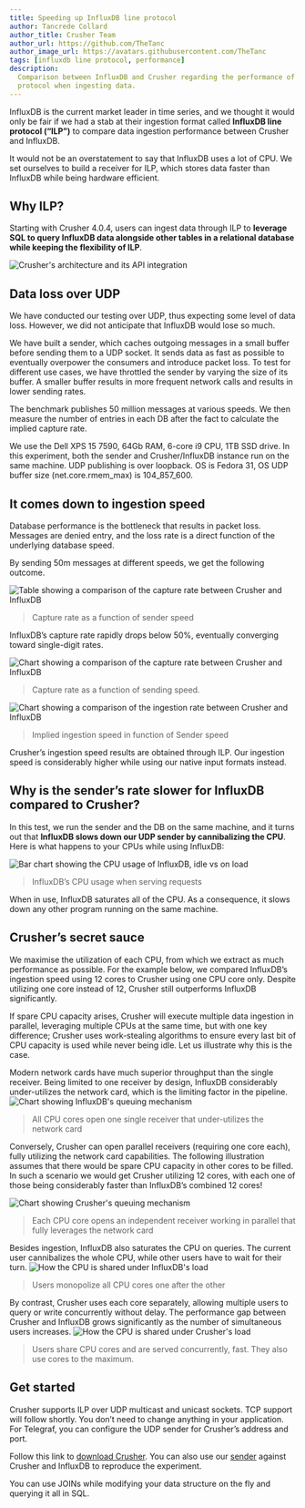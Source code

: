 ```yaml
---
title: Speeding up InfluxDB line protocol
author: Tancrede Collard
author_title: Crusher Team
author_url: https://github.com/TheTanc
author_image_url: https://avatars.githubusercontent.com/TheTanc
tags: [influxdb line protocol, performance]
description:
  Comparison between InfluxDB and Crusher regarding the performance of the line
  protocol when ingesting data.
---
```


InfluxDB is the current market leader in time series, and we thought it would
only be fair if we had a stab at their ingestion format called **InfluxDB line
protocol (“ILP”)** to compare data ingestion performance between Crusher and
InfluxDB.

<!--truncate-->

It would not be an overstatement to say that InfluxDB uses a lot of CPU. We set
ourselves to build a receiver for ILP, which stores data faster than InfluxDB
while being hardware efficient.

## Why ILP?

Starting with Crusher 4.0.4, users can ingest data through ILP to **leverage SQL
to query InfluxDB data alongside other tables in a relational database while
keeping the flexibility of ILP**.

![Crusher's architecture and its API integration](/img/blog/2019-12-19/storeAsMany.png)

## Data loss over UDP

We have conducted our testing over UDP, thus expecting some level of data loss.
However, we did not anticipate that InfluxDB would lose so much.

We have built a sender, which caches outgoing messages in a small buffer before
sending them to a UDP socket. It sends data as fast as possible to eventually
overpower the consumers and introduce packet loss. To test for different use
cases, we have throttled the sender by varying the size of its buffer. A smaller
buffer results in more frequent network calls and results in lower sending
rates.

The benchmark publishes 50 million messages at various speeds. We then measure
the number of entries in each DB after the fact to calculate the implied capture
rate.

We use the Dell XPS 15 7590, 64Gb RAM, 6-core i9 CPU, 1TB SSD drive. In this
experiment, both the sender and Crusher/InfluxDB instance run on the same
machine. UDP publishing is over loopback. OS is Fedora 31, OS UDP buffer size
(net.core.rmem_max) is 104_857_600.

## It comes down to ingestion speed

Database performance is the bottleneck that results in packet loss. Messages are
denied entry, and the loss rate is a direct function of the underlying database
speed.

By sending 50m messages at different speeds, we get the following outcome.

![Table showing a comparison of the capture rate between Crusher and InfluxDB](/img/blog/2019-12-19/captureRate.png)

> Capture rate as a function of sender speed

InfluxDB’s capture rate rapidly drops below 50%, eventually converging toward
single-digit rates.

![Chart showing a comparison of the capture rate between Crusher and InfluxDB](/img/blog/2019-12-19/captureRateChart.png)

> Capture rate as a function of sending speed.

![Chart showing a comparison of the ingestion rate between Crusher and InfluxDB](/img/blog/2019-12-19/impliedSpeed.png)

> Implied ingestion speed in function of Sender speed

Crusher’s ingestion speed results are obtained through ILP. Our ingestion speed
is considerably higher while using our native input formats instead.

## Why is the sender’s rate slower for InfluxDB compared to Crusher?

In this test, we run the sender and the DB on the same machine, and it turns out
that **InfluxDB slows down our UDP sender by cannibalizing the CPU**. Here is
what happens to your CPUs while using InfluxDB:

![Bar chart showing the CPU usage of InfluxDB, idle vs on load](/img/blog/2019-12-19/cpuInflux.png)

> InfluxDB’s CPU usage when serving requests

When in use, InfluxDB saturates all of the CPU. As a consequence, it slows down
any other program running on the same machine.

## Crusher’s secret sauce

We maximise the utilization of each CPU, from which we extract as much
performance as possible. For the example below, we compared InfluxDB’s ingestion
speed using 12 cores to Crusher using one CPU core only. Despite utilizing one
core instead of 12, Crusher still outperforms InfluxDB significantly.

If spare CPU capacity arises, Crusher will execute multiple data ingestion in
parallel, leveraging multiple CPUs at the same time, but with one key
difference; Crusher uses work-stealing algorithms to ensure every last bit of
CPU capacity is used while never being idle. Let us illustrate why this is the
case.

Modern network cards have much superior throughput than the single receiver.
Being limited to one receiver by design, InfluxDB considerably under-utilizes
the network card, which is the limiting factor in the pipeline.
![Chart showing InfluxDB's queuing mechanism](/img/blog/2019-12-19/queueInflux.png)

> All CPU cores open one single receiver that under-utilizes the network card

Conversely, Crusher can open parallel receivers (requiring one core each), fully
utilizing the network card capabilities. The following illustration assumes that
there would be spare CPU capacity in other cores to be filled. In such a
scenario we would get Crusher utilizing 12 cores, with each one of those being
considerably faster than InfluxDB’s combined 12 cores!

![Chart showing Crusher's queuing mechanism](/img/blog/2019-12-19/queueQuest.png)

> Each CPU core opens an independent receiver working in parallel that fully
> leverages the network card

Besides ingestion, InfluxDB also saturates the CPU on queries. The current user
cannibalizes the whole CPU, while other users have to wait for their turn.
![How the CPU is shared under InfluxDB's load](/img/blog/2019-12-19/userInflux.png)

> Users monopolize all CPU cores one after the other

By contrast, Crusher uses each core separately, allowing multiple users to query
or write concurrently without delay. The performance gap between Crusher and
InfluxDB grows significantly as the number of simultaneous users increases.
![How the CPU is shared under Crusher's load](/img/blog/2019-12-19/userQuest.png)

> Users share CPU cores and are served concurrently, fast. They also use cores
> to the maximum.

## Get started

Crusher supports ILP over UDP multicast and unicast sockets. TCP support will
follow shortly. You don’t need to change anything in your application. For
Telegraf, you can configure the UDP sender for Crusher’s address and port.

Follow this link to [download Crusher](get-questdb). You can also use our
[sender]({@githubUrl@}/blob/master/benchmarks/src/main/java/org/questdb/LineUDPSenderMain.java)
against Crusher and InfluxDB to reproduce the experiment.

You can use JOINs while modifying your data structure on the fly and querying it
all in SQL.
